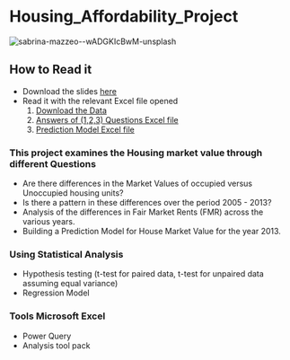 # Housing_Affordability_Project
 
![sabrina-mazzeo--wADGKIcBwM-unsplash](https://github.com/elsayedg/Housing_Affordability_Project/assets/63183189/5506d8d2-2667-4592-afd7-9a2601c35d50)


 ## How to Read it 
 * Download the slides [here](https://github.com/elsayedg/Housing_Affordability_Project/blob/main/Housing%20Affordability.pdf)
 * Read it with the relevant Excel file opened
   1. [Download the Data](https://github.com/elsayedg/Housing_Affordability_Project/tree/main/Clean_Data) 
   2. [Answers of (1,2,3) Questions Excel file](https://github.com/elsayedg/Housing_Affordability_Project/blob/main/Answer1-3.xlsx)
   3. [Prediction Model Excel file](https://github.com/elsayedg/Housing_Affordability_Project/blob/main/Answer1-3.xlsx)

 
 ### This project examines the Housing market value through different Questions
 * Are there differences in the Market Values of occupied versus Unoccupied housing units?
 * Is there a pattern in these differences over the period 2005 - 2013?
 * Analysis of the differences in Fair Market Rents (FMR) across the various years.
 * Building a Prediction Model for House Market Value for the year 2013.

### Using Statistical Analysis  
* Hypothesis testing (t-test for paired data, t-test for unpaired data assuming equal variance)
* Regression Model
### Tools Microsoft Excel 
* Power Query
* Analysis tool pack 
